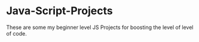 # Java-Script-Projects
These are some my beginner level JS Projects for boosting the level of level of code.
